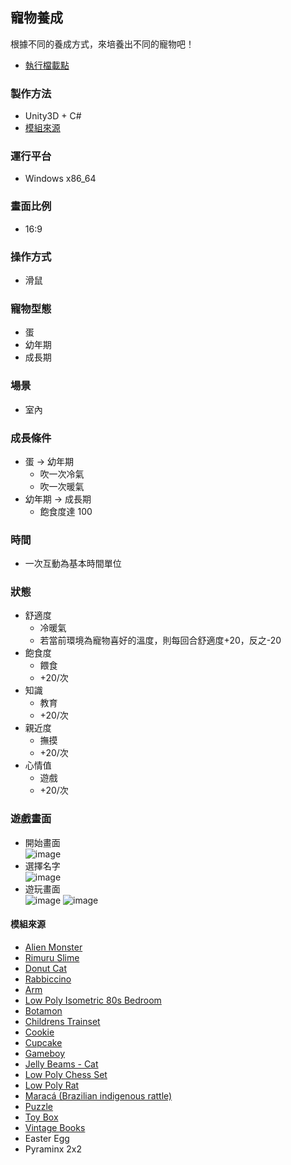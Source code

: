 ## 寵物養成
根據不同的養成方式，來培養出不同的寵物吧！  
- [執行檔載點](https://drive.google.com/drive/folders/1Kd-pRcOUZjqUnCbtszohGquqUogkmqNt?usp=sharing)
### 製作方法
- Unity3D + C#
- [模組來源](https://sketchfab.com/)
### 運行平台
- Windows x86_64
### 畫面比例
- 16:9
### 操作方式
- 滑鼠
### 寵物型態
- 蛋
- 幼年期
- 成長期
### 場景
- 室內
### 成長條件
- 蛋 -> 幼年期
    - 吹一次冷氣
    - 吹一次暖氣
- 幼年期 -> 成長期
    - 飽食度達 100
### 時間
- 一次互動為基本時間單位
### 狀態
- 舒適度
    - 冷暖氣
    - 若當前環境為寵物喜好的溫度，則每回合舒適度+20，反之-20
- 飽食度
    - 餵食
    - +20/次
- 知識
    - 教育
    - +20/次
- 親近度
    - 撫摸
    - +20/次
- 心情值
    - 遊戲
    - +20/次
### 遊戲畫面
* 開始畫面  
![image](https://user-images.githubusercontent.com/49481559/121281392-68339900-c90a-11eb-80e1-b5e73b62d1ba.png)
* 選擇名字  
![image](https://user-images.githubusercontent.com/49481559/121281499-90bb9300-c90a-11eb-8a34-3c7196ac5bce.png)
* 遊玩畫面  
![image](https://user-images.githubusercontent.com/49481559/121281591-b6e13300-c90a-11eb-85be-29e59cfe9cb0.png)
![image](https://user-images.githubusercontent.com/49481559/121282099-91a0f480-c90b-11eb-8d7b-6db2366fd4ce.png)

#### 模組來源
* [Alien Monster](https://sketchfab.com/3d-models/alien-monster-fae46ce1e29147648f74058a909f6e1c)
* [Rimuru Slime](https://sketchfab.com/3d-models/rimuru-slime-612ff2c805114744b66d3c29c7942371)
* [Donut Cat](https://sketchfab.com/3d-models/donut-cat-3800caad4695418f9f60bfca87a85304)
* [Rabbiccino](https://sketchfab.com/3d-models/rabbiccino-bb06be1e8b064387b287cb5eb8e1b997)
* [Arm](https://sketchfab.com/3d-models/arm-696f4493d39a44d7b5cf4c85b4239ae8)
* [Low Poly Isometric 80s Bedroom](https://sketchfab.com/3d-models/low-poly-isometric-80s-bedroom-4d89a6c389ea4e93b87a7e41f0c3511b)
* [Botamon](https://sketchfab.com/3d-models/botamon-8c960d46fc134612ab4b286788de9d45)
* [Childrens Trainset](https://sketchfab.com/3d-models/childrens-trainset-c2eb674dd27449f0bdf4b2fa07305439)
* [Cookie](https://sketchfab.com/3d-models/cookie-1bbcdb1d6dd34bfe8c9176ccfb7d5c3c)
* [Cupcake](https://sketchfab.com/3d-models/cupcake-aa9013a57c4e4cb787c037b5687e0bcc)
* [Gameboy](https://sketchfab.com/3d-models/gameboy-d1f396eae44141058ec945234af36b16)
* [Jelly Beams - Cat](https://sketchfab.com/3d-models/jelly-beams-cat-feebcb78c6c84a958d07d5e3d0542e9f)
* [Low Poly Chess Set](https://sketchfab.com/3d-models/low-poly-chess-set-0e8aa570aa5448eca820d8ae760d663b)
* [Low Poly Rat](https://sketchfab.com/3d-models/low-poly-rat-2613ec608c454ee5b0f2d5efccd78766)
* [Maracá (Brazilian indigenous rattle)](https://sketchfab.com/3d-models/maraca-brazilian-indigenous-rattle-039f7ee9129844108d52779125c826b6)
* [Puzzle](https://sketchfab.com/3d-models/puzzle-90bf9e89c79740e593cb372263fe6329)
* [Toy Box](https://sketchfab.com/3d-models/toy-box-e12493a7481548129179d926b9a15b35)
* [Vintage Books](https://sketchfab.com/3d-models/vintage-books-7a9bedf1e85c4f85b1b384dbdadadee9)
* Easter Egg
* Pyraminx 2x2


